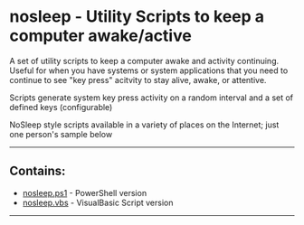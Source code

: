 # nosleep - Utility Scripts to keep a computer awake/active

A set of utility scripts to keep a computer awake and activity continuing.
Useful for when you have systems or system applications that you need to continue
to see "key press" acitvity to stay alive, awake, or attentive.

Scripts generate system key press activity on a random interval and a set of defined keys (configurable)

NoSleep style scripts available in a variety of places on the Internet; just one person's
sample below

---

## Contains:
* [nosleep.ps1](nosleep.ps1) - PowerShell version
* [nosleep.vbs](nosleep.vbs) - VisualBasic Script version

---


